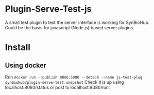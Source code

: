 # Plugin-Serve-Test-js
A small test plugin to test the server interface is working for SynBioHub. Could be the basis for javascript (Node.js) based server plugins.

# Install
## Using docker
Run `docker run --publish 8086:5000 --detach --name js-test-plug synbiohub/plugin-serve-test:snapshot`
Check it is up using localhost:8080/status or post to localhost:8080/run.
